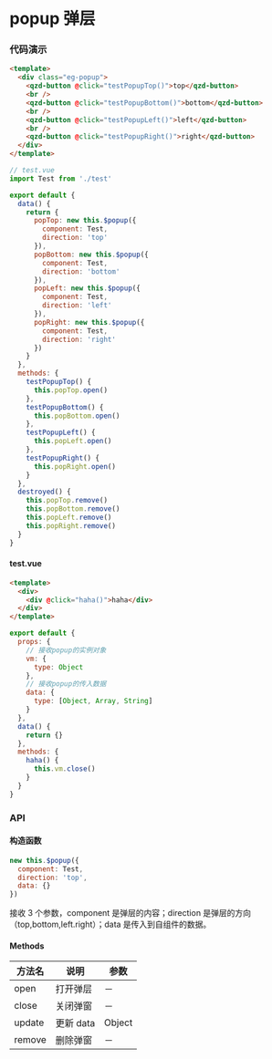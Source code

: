 # popup 弹层

### 代码演示

```html
<template>
  <div class="eg-popup">
    <qzd-button @click="testPopupTop()">top</qzd-button>
    <br />
    <qzd-button @click="testPopupBottom()">bottom</qzd-button>
    <br />
    <qzd-button @click="testPopupLeft()">left</qzd-button>
    <br />
    <qzd-button @click="testPopupRight()">right</qzd-button>
  </div>
</template>
```

```js
// test.vue
import Test from './test'

export default {
  data() {
    return {
      popTop: new this.$popup({
        component: Test,
        direction: 'top'
      }),
      popBottom: new this.$popup({
        component: Test,
        direction: 'bottom'
      }),
      popLeft: new this.$popup({
        component: Test,
        direction: 'left'
      }),
      popRight: new this.$popup({
        component: Test,
        direction: 'right'
      })
    }
  },
  methods: {
    testPopupTop() {
      this.popTop.open()
    },
    testPopupBottom() {
      this.popBottom.open()
    },
    testPopupLeft() {
      this.popLeft.open()
    },
    testPopupRight() {
      this.popRight.open()
    }
  },
  destroyed() {
    this.popTop.remove()
    this.popBottom.remove()
    this.popLeft.remove()
    this.popRight.remove()
  }
}
```

#### test.vue

```html
<template>
  <div>
    <div @click="haha()">haha</div>
  </div>
</template>
```

```js
export default {
  props: {
    // 接收popup的实例对象
    vm: {
      type: Object
    },
    // 接收popup的传入数据
    data: {
      type: [Object, Array, String]
    }
  },
  data() {
    return {}
  },
  methods: {
    haha() {
      this.vm.close()
    }
  }
}
```

### API

#### 构造函数

```js
new this.$popup({
  component: Test,
  direction: 'top',
  data: {}
})
```

接收 3 个参数，component 是弹层的内容；direction 是弹层的方向（top,bottom,left.right）；data 是传入到自组件的数据。

#### Methods

| 方法名 | 说明      | 参数   |
| ------ | --------- | ------ |
| open   | 打开弹层  | －     |
| close  | 关闭弹窗  | －     |
| update | 更新 data | Object |
| remove | 删除弹窗  | －     |
